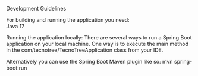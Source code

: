 Development Guidelines

For building and running the application you need:</br>
 Java 17 </br>

Running the application locally:
There are several ways to run a Spring Boot application on your local machine. 
One way is to execute the main method in the com/tecnotree/TecnoTreeApplication
class from your IDE.

Alternatively you can use the Spring Boot Maven plugin like so:
mvn spring-boot:run

